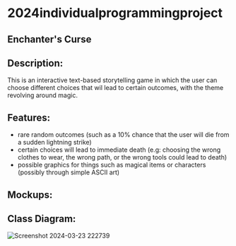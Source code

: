 # 2024individualprogrammingproject

## Enchanter's Curse

## Description: 
This is an interactive text-based storytelling game in which the user can choose different choices that wil lead to certain outcomes, with the theme revolving around magic.

## Features:
* rare random outcomes (such as a 10% chance that the user will die from a sudden lightning strike)
* certain choices will lead to immediate death (e.g: choosing the wrong clothes to wear, the wrong path, or the wrong tools could lead to death)
* possible graphics for things such as magical items or characters (possibly through simple ASCII art)

## Mockups:

## Class Diagram:


![Screenshot 2024-03-23 222739](https://github.com/CosmicIris/2024individualprogrammingproject/assets/111626385/d9ad2053-febc-462e-9764-66b536feb106)
